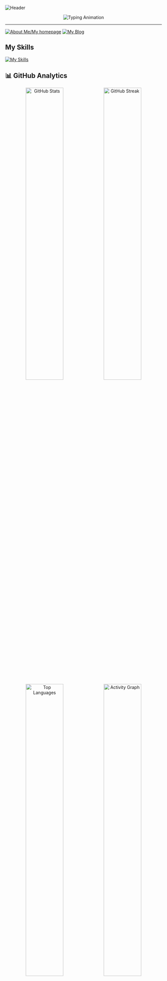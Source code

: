 ![Header](https://capsule-render.vercel.app/api?type=waving&color=0:667eea,100:764ba2&height=280&section=header&text=zhrexx&fontSize=80&fontColor=ffffff&animation=fadeIn&desc=Low-Level%20Developer%20%7C%20Performance%20Enthusiast&descAlignY=65&descAlign=50)

<div align="center">
  <img src="https://readme-typing-svg.herokuapp.com?font=JetBrains+Mono&weight=600&size=28&duration=3000&pause=1000&color=667EEA&center=true&vCenter=true&width=600&height=60&lines=Crafting+Low-Level+Solutions;Optimizing+for+Performance;Welcome+to+my+Code!" alt="Typing Animation">
</div>

---

[![About Me/My homepage](https://img.shields.io/badge/Homepage-Visit-blue?style=for-the-badge)](https://zhrexx.com/)
[![My Blog](https://img.shields.io/badge/Blog-Visit-blue?style=for-the-badge)](https://blog.zhrexx.com/)

## My Skills
[![My Skills](https://skillicons.dev/icons?i=c,arch,atom,cpp,bash,bun,clion,cloudflare,css,deno,discord,emacs,flask,git,github,html,javascript,linux,lua,mastodon,md,powershell,py,raspberrypi,sqlite,rust,stackoverflow,vscode,windows,wasm,zig,go,cmake,debian,figma,gitlab,gmail,gtk,mysql,neovim,redhat,redis,workers,vscodium,bots&perline=9)](https://skill-icons-builder.vercel.app/)

## 📊 GitHub Analytics

<div align="center">
  <img src="https://github-readme-stats.vercel.app/api?username=zhrexx&show_icons=true&theme=tokyonight&hide_border=true&include_all_commits=true&count_private=true" alt="GitHub Stats" width="49%">
  <img src="https://github-readme-streak-stats.herokuapp.com/?user=zhrexx&theme=tokyonight&hide_border=true" alt="GitHub Streak" width="49%">
</div>

<div align="center">
  <img src="https://github-readme-stats.vercel.app/api/top-langs/?username=zhrexx&layout=compact&theme=tokyonight&hide_border=true&langs_count=8" alt="Top Languages" width="49%">
  <img src="https://github-readme-activity-graph.vercel.app/graph?username=zhrexx&bg_color=1a1b27&color=70a5fd&line=70a5fd&point=bf91f3&area=true&hide_border=true" alt="Activity Graph" width="49%">
</div>

### 🏆 Achievement Showcase
<div align="center">
  <img src="https://github-profile-trophy.vercel.app/?username=zhrexx&theme=tokyonight&no-frame=true&column=7&margin-w=15&margin-h=15" alt="GitHub Trophies">
</div>

### 📈 Contribution Stats
<div align="center">
  <img src="https://github-readme-stats.vercel.app/api/wakatime?username=zhrexx&theme=tokyonight&hide_border=true&layout=compact" alt="WakaTime Stats" width="49%">
  <img src="https://github-profile-summary-cards.vercel.app/api/cards/profile-details?username=zhrexx&theme=tokyonight" alt="Profile Summary" width="49%">
</div>

---

## 🌟 Quick Facts

```yaml
name: zhrexx
located_in: Germany
hobbies: [Writing small, fast and elegant software]
motto: "Elegance in simplicity, power in precision"
```

---

## 📬 Connect

<div align="center">
  <a href="mailto:me@zhrexx.com">
    <img src="https://img.shields.io/badge/Email-D14836?style=for-the-badge&logo=gmail&logoColor=white" alt="Email">
  </a>
  <img src="https://komarev.com/ghpvc/?username=zhrexx&label=Profile%20Views&color=0e75b6&style=for-the-badge" alt="Profile Views">
</div>

---

<div align="center">
  <img src="https://readme-typing-svg.herokuapp.com?font=JetBrains+Mono&weight=600&size=24&duration=4000&pause=1000&color=667EEA&center=true&width=700&lines=Thanks+for+stopping+by!;Let's+build+something+incredible+together;Happy+coding!+🚀" alt="Farewell Message">
</div>

![Footer](https://capsule-render.vercel.app/api?type=waving&color=0:667eea,100:764ba2&height=120&section=footer)
